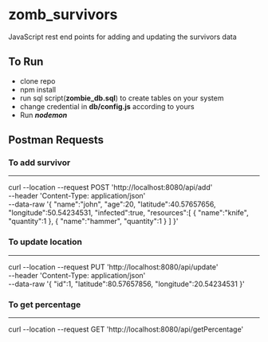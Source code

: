 # zomb_survivors
JavaScript rest end points for adding and updating the survivors data

## To Run

 * clone repo
 * npm install
 * run sql script(__zombie_db.sql__) to create tables on your system
 * change credential in __db/config.js__ according to yours
 * Run 
          ___nodemon___
 
 ## Postman Requests
 
 ### To add survivor
 ------------------------------------------------------------------
 
 curl --location --request POST 'http://localhost:8080/api/add' \
--header 'Content-Type: application/json' \
--data-raw '{
    "name":"john",
    "age":20,
    "latitude":40.57657656,
    "longitude":50.54234531,
    "infected":true,
    "resources":[
        {
            "name":"knife",
            "quantity":1
        },
        {
            "name":"hammer",
            "quantity":1
        }
    ]
}'
 
 ### To update location 
 ---------------------------------------------------------------
 
 curl --location --request PUT 'http://localhost:8080/api/update' \
--header 'Content-Type: application/json' \
--data-raw '{
    "id":1,
    "latitude":80.57657856,
    "longitude":20.54234531
}'

### To get percentage
 -----------------------------------------------------------------
 curl --location --request GET 'http://localhost:8080/api/getPercentage'
